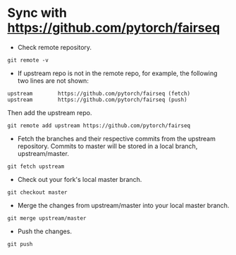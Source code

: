 # Sync with https://github.com/pytorch/fairseq

* Check remote repository.

```
git remote -v
```

* If upstream repo is not in the remote repo, for example, the following two lines are not shown:

```
upstream        https://github.com/pytorch/fairseq (fetch)
upstream        https://github.com/pytorch/fairseq (push)
```

Then add the upstream repo.

```
git remote add upstream https://github.com/pytorch/fairseq
```

* Fetch the branches and their respective commits from the upstream repository. Commits to master will be stored in a local branch, upstream/master.

```
git fetch upstream
```

* Check out your fork's local master branch.

```
git checkout master
```

* Merge the changes from upstream/master into your local master branch.

```
git merge upstream/master
```

* Push the changes.

```
git push
```
